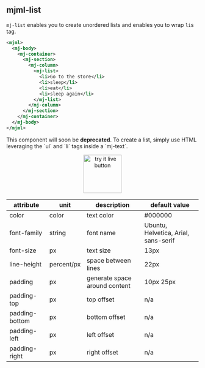 ## mjml-list

`mj-list` enables you to create unordered lists and enables you to wrap `li`s tag.

```xml
<mjml>
  <mj-body>
    <mj-container>
      <mj-section>
        <mj-column>
          <mj-list>
            <li>Go to the store</li>
            <li>sleep</li>
            <li>eat</li>
            <li>sleep again</li>
          </mj-list>
        </mj-column>
      </mj-section>
    </mj-container>
  </mj-body>
</mjml>
```

<aside class="warning">
  This component will soon be <b>deprecated</b>. To create a list, simply use HTML leveraging the `ul` and `li` tags inside a `mj-text`.
</aside>

<p align="center">
  <a href="https://mjml.io/try-it-live/components/list">
    <img width="100px" src="http://imgh.us/TRYITLIVE.svg" alt="try it live button" />
  </a>
</p>

attribute        | unit        | description                    | default value
-----------------|-------------|--------------------------------|-------------------------------------------
color            | color       | text color                     | #000000
font-family      | string      | font name                      | Ubuntu, Helvetica, Arial, sans-serif
font-size        | px          | text size                      | 13px
line-height      | percent/px  | space between lines            | 22px
padding          | px          | generate space around content  | 10px 25px
padding-top      | px          | top offset                     | n/a
padding-bottom   | px          | bottom offset                  | n/a
padding-left     | px          | left offset                    | n/a
padding-right    | px          | right offset                   | n/a
